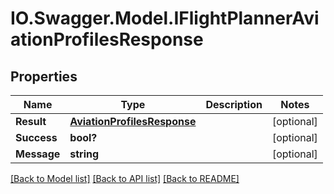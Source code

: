 # IO.Swagger.Model.IFlightPlannerAviationProfilesResponse
## Properties

Name | Type | Description | Notes
------------ | ------------- | ------------- | -------------
**Result** | [**AviationProfilesResponse**](AviationProfilesResponse.md) |  | [optional] 
**Success** | **bool?** |  | [optional] 
**Message** | **string** |  | [optional] 

[[Back to Model list]](../README.md#documentation-for-models) [[Back to API list]](../README.md#documentation-for-api-endpoints) [[Back to README]](../README.md)

